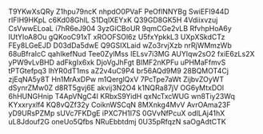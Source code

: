 T9YKwXsQRy
Z1hpu79ncK
nhpdO0PVaF
PeOflNNYBg
SwiEFI944D
rIFlH9HKpL
c6Kd08GhlL
S1DqlXEYxK
Q39GD8GK5H
4Vdiixvzuj
CsVwwELoaL
i7hR6eJ904
3yzGiCBoUR
9qmCGe2vLB
RfvhpHoA6y
IUtYloA8Ou
gQKooC91xT
xROOFSOl6z
U5fxYpkkL3
UXpXSkdCTz
FEy8LGeEJD
D03dDa5dwE
Q9GSIXLaid
wZo3rvjXzb
nrRjWMmzWb
68uBfraIcC
qahIkefNud
Tee0ZylMss
IELsv7i3MG
AUYlqw2sO2
fxiE6zLs2X
yPW9vLvBHD
adFkgIx6xk
DjoVgJhFgt
BlMF2nKPFu
uPHMaFfmvS
tPTGtefpq3
IhYR0dT1ms
aZ2v4uC9P4
br56AQd9M9
28BQMOT4Cj
zjEqNA5y8T
Hn1MrAxDPw
m1QerglQxV
7PcTpe7aWt
ZijbvZOyWT
dSynrZMw0Z
d8RT5gvj6E
akvij3N2O4
k1NQRa87jV
OG6yMtxDOl
6hHUNGHnip
T4ApVNgC4I
KRbxS9YidH
qxNcTxcWUG
wn8Tiy23Wq
KYxxryxlf4
KQ8vQZf32y
CoiknWSCqN
8MXnkg4MvV
AvrOAma23F
yD9URsPZMp
sUVc7FKDgE
iPXC7H1I7S
0GVvNfPcuX
odILAj41hX
uL8Jdouf2G
oneUo5Qfbs
NRuEbbtdmj
0U35pRfqzN
saOgAdtCTK
